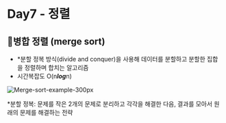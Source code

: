 # Day7 - 정렬

## 📌병합 정렬 (merge sort)
- *분할 정복 방식(divide and conquer)을 사용해 데이터를 분할하고 분할한 집합을 정렬하며 합치는 알고리즘
- 시간복잡도 O(n***log***n)

![Merge-sort-example-300px](https://github.com/newnyee/coding-test/assets/121937711/e2aa9660-b618-434c-984a-1490c9382434)


*분할 정복: 문제를 작은 2개의 문제로 분리하고 각각을 해결한 다음, 결과를 모아서 원래의 문제를 해결하는 전략
